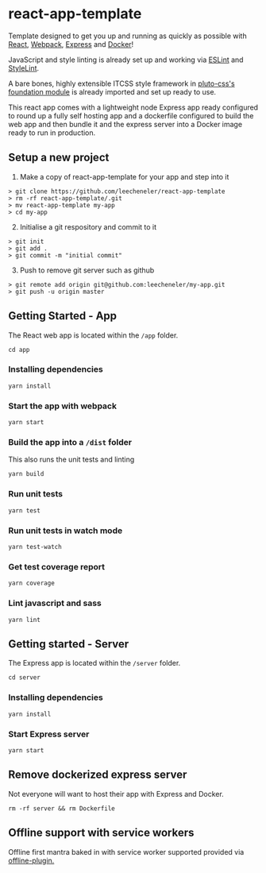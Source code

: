 # react-app-template
Template designed to get you up and running as quickly as possible with [React](https://github.com/facebook/react), [Webpack](https://github.com/webpack), [Express](https://www.npmjs.com/package/express) and [Docker](https://www.docker.com/)!

JavaScript and style linting is already set up and working via [ESLint](https://github.com/eslint/eslint) and [StyleLint](https://github.com/stylelint/stylelint).

A bare bones, highly extensible ITCSS style framework in [pluto-css's foundation module](https://github.com/pluto-css-foundation) is already imported and set up ready to use.

This react app comes with a lightweight node Express app ready configured to round up a fully self hosting app and a dockerfile configured to build the web app and then bundle it and the express server into a Docker image ready to run in production.

## Setup a new project

1. Make a copy of react-app-template for your app and step into it
```
> git clone https://github.com/leecheneler/react-app-template
> rm -rf react-app-template/.git
> mv react-app-template my-app
> cd my-app
```
2. Initialise a git respository and commit to it
```
> git init
> git add .
> git commit -m "initial commit"
```
3. Push to remove git server such as github
```
> git remote add origin git@github.com:leecheneler/my-app.git
> git push -u origin master
```

## Getting Started - App

The React web app is located within the `/app` folder.

`cd app`

### Installing dependencies

`yarn install`

### Start the app with webpack

`yarn start`

### Build the app into a `/dist` folder

This also runs the unit tests and linting

`yarn build`

### Run unit tests

`yarn test`

### Run unit tests in watch mode

`yarn test-watch`

### Get test coverage report

`yarn coverage`

### Lint javascript and sass

`yarn lint`

## Getting started - Server

The Express app is located within the `/server` folder.

`cd server`

### Installing dependencies

`yarn install`

### Start Express server

`yarn start`

## Remove dockerized express server

Not everyone will want to host their app with Express and Docker.

`rm -rf server && rm Dockerfile`

## Offline support with service workers

Offline first mantra baked in with service worker supported provided via [offline-plugin.](https://github.com/NekR/offline-plugin)
